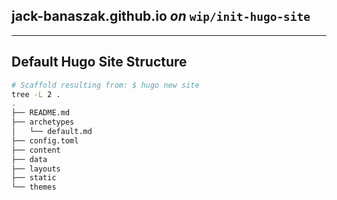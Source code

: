 ## jack-banaszak.github.io _on_ ``wip/init-hugo-site``
---

## Default Hugo Site Structure

```bash
# Scaffold resulting from: $ hugo new site
tree -L 2 .
.
├── README.md
├── archetypes
│   └── default.md
├── config.toml
├── content
├── data
├── layouts
├── static
└── themes
```

